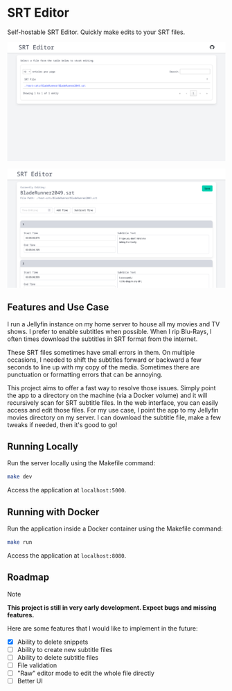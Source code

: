# SRT Editor

Self-hostable SRT Editor. Quickly make edits to your SRT files.

![home](home.png)

![editor](editor.png)

## Features and Use Case

I run a Jellyfin instance on my home server to house all my movies and TV shows. I prefer to enable subtitles when possible. When I rip Blu-Rays, I often times download the subtitles in SRT format from the internet. 

These SRT files sometimes have small errors in them. On multiple occasions, I needed to shift the subtitles forward or backward a few seconds to line up with my copy of the media. Sometimes there are punctuation or formatting errors that can be annoying.

This project aims to offer a fast way to resolve those issues. Simply point the app to a directory on the machine (via a Docker volume) and it will recursively scan for SRT subtitle files. In the web interface, you can easily access and edit those files. For my use case, I point the app to my Jellyfin movies directory on my server. I can download the subtitle file, make a few tweaks if needed, then it's good to go!

## Running Locally

Run the server locally using the Makefile command:

```sh
make dev
```

Access the application at `localhost:5000`.

## Running with Docker

Run the application inside a Docker container using the Makefile command:

```sh
make run
```

Access the application at `localhost:8080`.

## Roadmap

> [!NOTE]
> **This project is still in very early development. Expect bugs and missing features.**

Here are some features that I would like to implement in the future:
- [X] Ability to delete snippets
- [ ] Ability to create new subtitle files
- [ ] Ability to delete subtitle files
- [ ] File validation
- [ ] "Raw" editor mode to edit the whole file directly
- [ ] Better UI
